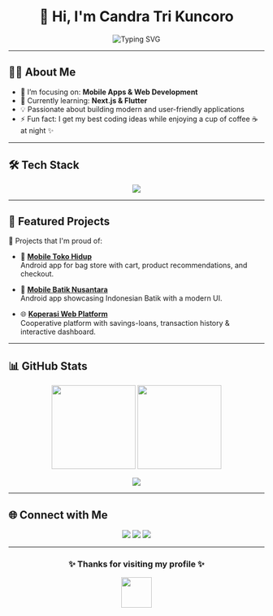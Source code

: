 <!-- GitHub Profile README -->

<h1 align="center">👋 Hi, I'm <b>Candra Tri Kuncoro</b></h1>

<p align="center">
  <img src="https://readme-typing-svg.herokuapp.com?font=Fira+Code&size=22&pause=1000&color=36BCF7&center=true&vCenter=true&width=600&lines=Welcome+to+my+GitHub!;Full+Stack+Developer;Android+%7C+PHP+%7C+CI+%7C+Laravel;Always+Learning+%F0%9F%9A%80" alt="Typing SVG" />
</p>

---

## 🧑‍💻 About Me
- 🔭 I’m focusing on: **Mobile Apps & Web Development**  
- 🌱 Currently learning: **Next.js & Flutter**  
- 💡 Passionate about building modern and user-friendly applications  
- ⚡ Fun fact: I get my best coding ideas while enjoying a cup of coffee ☕ at night ✨  

---

## 🛠️ Tech Stack
<p align="center">
  <img src="https://skillicons.dev/icons?i=html,css,js,php,mysql,laravel,codeigniter,androidstudio,java,flutter,react,nextjs,git,github&theme=dark" />
</p>

---

## 🌟 Featured Projects
🚀 Projects that I'm proud of:  

- 📱 **[Mobile Toko Hidup](https://github.com/candra-khun/Toko-Hidup)**  
  Android app for bag store with cart, product recommendations, and checkout.  

- 🎨 **[Mobile Batik Nusantara](https://github.com/candra-khun/Batik-Nusantara)**  
  Android app showcasing Indonesian Batik with a modern UI.  

- 🌐 **[Koperasi Web Platform](https://github.com/candra-khun/Koperasi)**  
  Cooperative platform with savings-loans, transaction history & interactive dashboard.  

---

## 📊 GitHub Stats
<p align="center">
  <img src="https://github-readme-stats.vercel.app/api?username=candra-khun&show_icons=true&theme=radical&hide_border=true" height="165" />
  <img src="https://github-readme-streak-stats.herokuapp.com/?user=candra-khun&theme=radical&hide_border=true" height="165" />
</p>

<p align="center">
  <img src="https://github-profile-summary-cards.vercel.app/api/cards/profile-details?username=candra-khun&theme=radical" />
</p>

---

## 🌐 Connect with Me
<p align="center">
  <a href="https://www.instagram.com/candra_khun"><img src="https://img.shields.io/badge/Instagram-FF0080?style=for-the-badge&logo=instagram&logoColor=white" /></a>
  <a href="https://www.linkedin.com/in/candra-tri-kuncoro-634a2b2a7/"><img src="https://img.shields.io/badge/LinkedIn-0A66C2?style=for-the-badge&logo=linkedin&logoColor=white" /></a>
  <a href="mailto:candratrikuncoro3@gmail.com"><img src="https://img.shields.io/badge/Gmail-D14836?style=for-the-badge&logo=gmail&logoColor=white" /></a>
</p>

---

<h3 align="center">✨ Thanks for visiting my profile ✨</h3>
<p align="center">
  <img src="https://media.giphy.com/media/hvRJCLFzcasrR4ia7z/giphy.gif" width="60"/>
</p>
